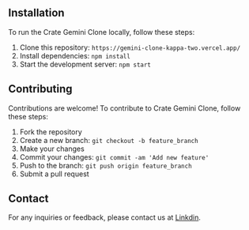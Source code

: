 
## Installation

To run the Crate Gemini Clone locally, follow these steps:

1. Clone this repository: `https://gemini-clone-kappa-two.vercel.app/`
2. Install dependencies: `npm install`
3. Start the development server: `npm start`

## Contributing

Contributions are welcome! To contribute to Crate Gemini Clone, follow these steps:

1. Fork the repository
2. Create a new branch: `git checkout -b feature_branch`
3. Make your changes
4. Commit your changes: `git commit -am 'Add new feature'`
5. Push to the branch: `git push origin feature_branch`
6. Submit a pull request

 

## Contact

For any inquiries or feedback, please contact us at [Linkdin](https://www.linkedin.com/in/bloch-navaj/).



 
